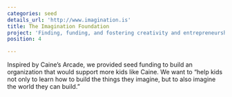 ```yaml
---
categories: seed
details_url: 'http://www.imagination.is'
title: The Imagination Foundation
project: 'Finding, funding, and fostering creativity and entrepreneurship in youth.'
position: 4

---
```


Inspired by Caine&rsquo;s Arcade, we provided seed funding to build an organization that would support more kids like Caine. We want to &ldquo;help kids not only to learn how to build the things they imagine, but to also imagine the world they can build.&rdquo;

